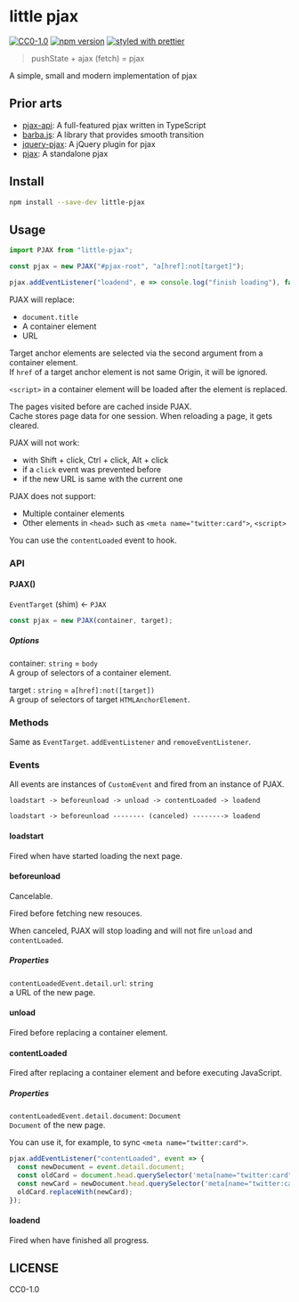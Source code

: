 # little pjax

[![CC0-1.0](https://img.shields.io/badge/license-CC0-green.svg?style=flat-square)](http://creativecommons.org/publicdomain/zero/1.0/)
[![npm version](https://img.shields.io/npm/v/little-pjax.svg?style=flat-square)](https://www.npmjs.com/package/little-pjax)
[![styled with prettier](https://img.shields.io/badge/styled_with-prettier-ff69b4.svg?style=flat-square)](https://github.com/prettier/prettier)

> pushState + ajax (fetch) = pjax

A simple, small and modern implementation of pjax

## Prior arts

* [pjax-api](https://www.npmjs.com/package/pjax-api): A full-featured pjax written in TypeScript
* [barba.js](https://www.npmjs.com/package/barba.js): A library that provides smooth transition
* [jquery-pjax](https://www.npmjs.com/package/jquery-pjax): A jQuery plugin for pjax
* [pjax](https://www.npmjs.com/package/pjax): A standalone pjax

## Install

```bash
npm install --save-dev little-pjax
```

## Usage

```js
import PJAX from "little-pjax";

const pjax = new PJAX("#pjax-root", "a[href]:not[target]");

pjax.addEventListener("loadend", e => console.log("finish loading"), false);
```

PJAX will replace:

* `document.title`
* A container element
* URL

Target anchor elements are selected via the second argument from a container element.\
If `href` of a target anchor element is not same Origin, it will be ignored.

`<script>` in a container element will be loaded after the element is replaced.

The pages visited before are cached inside PJAX.\
Cache stores page data for one session. When reloading a page, it gets cleared.

PJAX will not work:

* with Shift + click, Ctrl + click, Alt + click
* if a `click` event was prevented before
* if the new URL is same with the current one

PJAX does not support:

* Multiple container elements
* Other elements in `<head>` such as `<meta name="twitter:card">`, `<script>`

You can use the `contentLoaded` event to hook.

### API

#### PJAX()

`EventTarget` (shim) <- `PJAX`

```js
const pjax = new PJAX(container, target);
```

##### Options

container: `string` = `body`\
A group of selectors of a container element.

target : `string` = `a[href]:not([target])`\
A group of selectors of target `HTMLAnchorElement`.

### Methods

Same as `EventTarget`. `addEventListener` and `removeEventListener`.

### Events

All events are instances of `CustomEvent` and fired from an instance of PJAX.

```
loadstart -> beforeunload -> unload -> contentLoaded -> loadend

loadstart -> beforeunload -------- (canceled) --------> loadend
```

#### loadstart

Fired when have started loading the next page.

#### beforeunload

Cancelable.

Fired before fetching new resouces.

When canceled, PJAX will stop loading and will not fire `unload` and `contentLoaded`.

##### Properties

`contentLoadedEvent.detail.url`: `string`\
a URL of the new page.

#### unload

Fired before replacing a container element.

#### contentLoaded

Fired after replacing a container element and before executing JavaScript.

##### Properties

`contentLoadedEvent.detail.document`: `Document`\
`Document` of the new page.

You can use it, for example, to sync `<meta name="twitter:card">`.

```js
pjax.addEventListener("contentLoaded", event => {
  const newDocument = event.detail.document;
  const oldCard = document.head.querySelector('meta[name="twitter:card"]');
  const newCard = newDocument.head.querySelector('meta[name="twitter:card"]');
  oldCard.replaceWith(newCard);
});
```

#### loadend

Fired when have finished all progress.

## LICENSE

CC0-1.0

